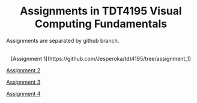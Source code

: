 <h1 align="center"><a id="tsd"></a>Assignments in TDT4195 Visual Computing Fundamentals</h1>
Assignments are separated by github branch.<br><br>

<p align="center">
[Assignment 1](https://github.com/Jesperoka/tdt4195/tree/assignment_1)

[Assignment 2](https://github.com/Jesperoka/tdt4195/tree/assignment_2)

[Assignment 3](https://github.com/Jesperoka/tdt4195/tree/assignment_3)

[Assignment 4](https://github.com/Jesperoka/tdt4195/tree/assignment_4)
</p>
